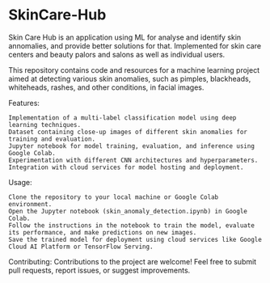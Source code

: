 # SkinCare-Hub
Skin Care Hub is an application using ML for analyse and identify skin annomalies, and provide better solutions for that. Implemented for skin care centers and beauty palors and salons as well as individual users.

This repository contains code and resources for a machine learning project aimed at detecting various skin anomalies, such as pimples, blackheads, whiteheads, rashes, and other conditions, in facial images.

Features:

    Implementation of a multi-label classification model using deep learning techniques.
    Dataset containing close-up images of different skin anomalies for training and evaluation.
    Jupyter notebook for model training, evaluation, and inference using Google Colab.
    Experimentation with different CNN architectures and hyperparameters.
    Integration with cloud services for model hosting and deployment.

Usage:

    Clone the repository to your local machine or Google Colab environment.
    Open the Jupyter notebook (skin_anomaly_detection.ipynb) in Google Colab.
    Follow the instructions in the notebook to train the model, evaluate its performance, and make predictions on new images.
    Save the trained model for deployment using cloud services like Google Cloud AI Platform or TensorFlow Serving.

Contributing:
Contributions to the project are welcome! Feel free to submit pull requests, report issues, or suggest improvements.
